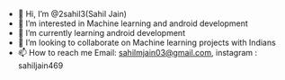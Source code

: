 - 👋 Hi, I’m @2sahil3(Sahil Jain)
- 👀 I’m interested in Machine learning and android development
- 🌱 I’m currently learning android development
- 💞️ I’m looking to collaborate on Machine learning projects with Indians
- 📫 How to reach me Email: sahilmjain03@gmail.com, instagram : sahiljain469

<!---
2sahil3/2sahil3 is a ✨ special ✨ repository because its `README.md` (this file) appears on your GitHub profile.
You can click the Preview link to take a look at your changes.
--->
